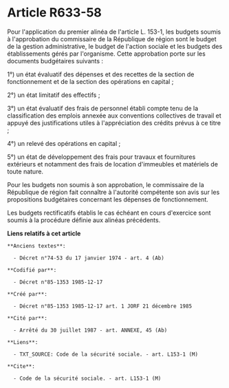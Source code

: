# Article R633-58

Pour l'application du premier alinéa de l'article L. 153-1, les budgets soumis à l'approbation du commissaire de la
République de région sont le budget de la gestion administrative, le budget de l'action sociale et les budgets des
établissements gérés par l'organisme. Cette approbation porte sur les documents budgétaires suivants :

1°) un état évaluatif des dépenses et des recettes de la section de fonctionnement et de la section des opérations en
capital ;

2°) un état limitatif des effectifs ;

3°) un état évaluatif des frais de personnel établi compte tenu de la classification des emplois annexée aux conventions
collectives de travail et appuyé des justifications utiles à l'appréciation des crédits prévus à ce titre ;

4°) un relevé des opérations en capital ;

5°) un état de développement des frais pour travaux et fournitures extérieurs et notamment des frais de location d'immeubles
et matériels de toute nature.

Pour les budgets non soumis à son approbation, le commissaire de la République de région fait connaître à l'autorité
compétente son avis sur les propositions budgétaires concernant les dépenses de fonctionnement.

Les budgets rectificatifs établis le cas échéant en cours d'exercice sont soumis à la procédure définie aux alinéas
précédents.

**Liens relatifs à cet article**

	**Anciens textes**:

	  - Décret n°74-53 du 17 janvier 1974 - art. 4 (Ab)

	**Codifié par**:

	  - Décret n°85-1353 1985-12-17

	**Créé par**:

	  - Décret n°85-1353 1985-12-17 art. 1 JORF 21 décembre 1985

	**Cité par**:

	  - Arrêté du 30 juillet 1987 - art. ANNEXE, 45 (Ab)

	**Liens**:

	  - TXT_SOURCE: Code de la sécurité sociale. - art. L153-1 (M)

	**Cite**:

	  - Code de la sécurité sociale. - art. L153-1 (M)
